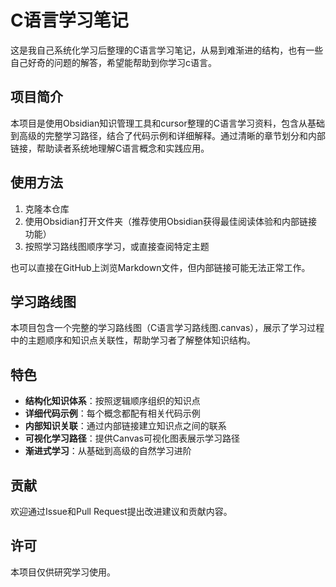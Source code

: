 # C语言学习笔记

这是我自己系统化学习后整理的C语言学习笔记，从易到难渐进的结构，也有一些自己好奇的问题的解答，希望能帮助到你学习c语言。

## 项目简介

本项目是使用Obsidian知识管理工具和cursor整理的C语言学习资料，包含从基础到高级的完整学习路径，结合了代码示例和详细解释。通过清晰的章节划分和内部链接，帮助读者系统地理解C语言概念和实践应用。

## 使用方法

1. 克隆本仓库
2. 使用Obsidian打开文件夹（推荐使用Obsidian获得最佳阅读体验和内部链接功能）
3. 按照学习路线图顺序学习，或直接查阅特定主题

也可以直接在GitHub上浏览Markdown文件，但内部链接可能无法正常工作。

## 学习路线图

本项目包含一个完整的学习路线图（C语言学习路线图.canvas），展示了学习过程中的主题顺序和知识点关联性，帮助学习者了解整体知识结构。

## 特色

- **结构化知识体系**：按照逻辑顺序组织的知识点
- **详细代码示例**：每个概念都配有相关代码示例
- **内部知识关联**：通过内部链接建立知识点之间的联系
- **可视化学习路径**：提供Canvas可视化图表展示学习路径
- **渐进式学习**：从基础到高级的自然学习进阶

## 贡献

欢迎通过Issue和Pull Request提出改进建议和贡献内容。

## 许可

本项目仅供研究学习使用。

